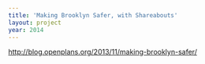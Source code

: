 ```yaml
---
title: 'Making Brooklyn Safer, with Shareabouts'
layout: project
year: 2014
---
```


http://blog.openplans.org/2013/11/making-brooklyn-safer/